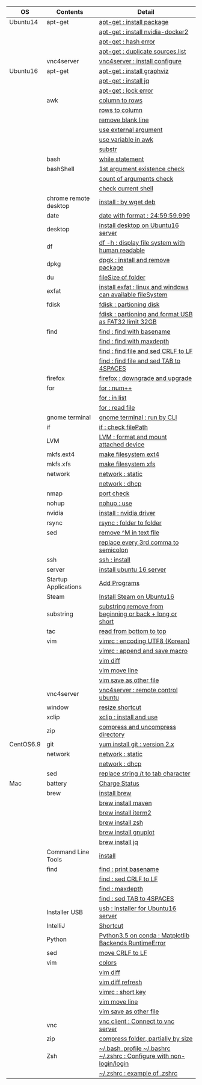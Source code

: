 | OS | Contents | Detail |
|---|---|---|
| Ubuntu14 | apt-get | [apt-get : install package](01_Ubuntu/01_14.04/01_apt-get/01_apt-get_install.md) |
| | | [apt-get : install nvidia-docker2](01_Ubuntu/01_14.04/01_apt-get/02_install_nvidia_docker_v2.md) |
| | | [apt-get : hash error](01_Ubuntu/01_14.04/01_apt-get/03_apt-get_update_hash_sum_error.md) |
| | | [apt-get : duplicate sources.list](01_Ubuntu/01_14.04/01_apt-get/04_apt-get_Duplicate_sources.list.md) |
| | vnc4server | [vnc4server : install configure](01_Ubuntu/01_14.04/02_vnc4server/01_install_config_vnc4server.md) |
| Ubuntu16 | apt-get | [apt-get : install graphviz](01_Ubuntu/02_16/01_apt-get/01_apt-get_install_graphviz_with_python3.5.md) |
| | | [apt-get : install jq](01_Ubuntu/02_16/01_apt-get/02_apt-get_install_jq.md) |
| | | [apt-get : lock error](01_Ubuntu/02_16/01_apt-get/03_apt-get_lock_error.md) |
| | awk | [column to rows](01_Ubuntu/02_16/02_awk/01_awk_column_to_rows.md) | 
| | | [rows to column](01_Ubuntu/02_16/02_awk/02_awk_rows_to_column.md) |
| | | [remove blank line](01_Ubuntu/02_16/02_awk/03_awk_remove_blank_line.md) |
| | | [use external argument](01_Ubuntu/02_16/02_awk/04_awk_use_external_argument.md) |
| | | [use variable in awk](01_Ubuntu/02_16/02_awk/05_awk_use_variable.md) |
| | | [substr](01_Ubuntu/02_16/02_awk/06_awk_substr.md) |
| | bash | [while statement](01_Ubuntu/02_16/03_bash/01_While_Statement.md) |
| | bashShell | [1st argument existence check](01_Ubuntu/02_16/04_bashShell_script/01_if_condition_1st_argument_existence_check.md) |
| | | [count of arguments check](01_Ubuntu/02_16/04_bashShell_script/02_if_condition_count_of_arguments_check.md) |
| | | [check current shell](01_Ubuntu/02_16/04_bashShell_script/03_check_current_shell.md) |
| | chrome remote desktop | [install : by wget deb](01_Ubuntu/02_16/05_chrome_remote_desktop/01_install_chrome_remote_desktop.md) |
| | date | [date with format : 24:59:59.999](01_Ubuntu/02_16/06_date/01_date_with_hour_min_sec_nano.md) |
| | desktop | [install desktop on Ubuntu16 server](01_Ubuntu/02_16/07_desktop/01_install_desktop_on_Ubuntu16_server.md) |
| | df | [df -h : display file system with human readable](01_Ubuntu/02_16/08_df/01_df_with_human_readerble.md) |
| | dpkg | [dpgk : install and remove package](01_Ubuntu/02_16/09_dpkg/01_dpkg_install_remove_package.md) |
| | du | [fileSize of folder](01_Ubuntu/02_16/10_du/01_du_file_size_of_folder.md) |
| | exfat | [install exfat : linux and windows can available fileSystem](01_Ubuntu/02_16/11_exfat/01_install_exfat_on_ubuntu16.md) |
| | fdisk | [fdisk : partioning disk](01_Ubuntu/02_16/12_fdisk/01_fdisk_partioning_disk.md) |
| | | [fdisk : partioning and format USB as FAT32 limit 32GB](01_Ubuntu/02_16/12_fdisk/02_format_USB_as_FAT32.md) |
| | find | [find : find with basename](01_Ubuntu/02_16/13_find/01_find_with_basename.md) |
| | | [find : find with maxdepth](01_Ubuntu/02_16/13_find/02_find_with_maxdepth.md) |
| | | [find : find file and sed CRLF to LF](01_Ubuntu/02_16/13_find/03_find_and_sed_move_CRLF_to_LF.md) |
| | | [find : find file and sed TAB to 4SPACES](01_Ubuntu/02_16/13_find/04_find_and_sed_move_TAB_to_4SPACES.md) |
| | firefox | [firefox : downgrade and upgrade](01_Ubuntu/02_16/14_firefox/01_firefox_downgrade_57_to_45.md) |
| | for | [for : num++](01_Ubuntu/02_16/15_for_statement/01_for_num++.md) |
| | | [for : in list](01_Ubuntu/02_16/15_for_statement/02_for_in_list.md) |
| | | [for : read file](01_Ubuntu/02_16/15_for_statement/03_for_read_file.md) |
| | gnome terminal | [gnome terminal : run by CLI](01_Ubuntu/02_16/16_gnome_terminal/01_run_gnome_terminal_by_CLI.md) |
| | if | [if : check filePath](01_Ubuntu/02_16/17_if/01_if_check_filePath.md) |
| | LVM | [LVM : format and mount attached device](01_Ubuntu/02_16/18_LVM/01_LVM_on_attached_device.md) |
| | mkfs.ext4 | [make filesystem ext4](01_Ubuntu/02_16/19_mkfs.ext4/01_mkfs.ext4_device.md) |
| | mkfs.xfs | [make filesystem xfs](01_Ubuntu/02_16/20_mkfs.xfs/01_mkfs.xfs_device.md) |
| | network | [network : static](01_Ubuntu/02_16/21_network/01_static/01_configure_static.md) |
| | | [network : dhcp](01_Ubuntu/02_16/21_network/01_static/01_configure_static.md) |
| | nmap | [port check](01_Ubuntu/02_16/22_nmap/01_install_use_nmap.md) |
| | nohup | [nohup : use](01_Ubuntu/02_16/23_nohup/01_use_nohup.md) |
| | nvidia | [install : nvidia driver](01_Ubuntu/02_16/24_nvidia/01_install_nvidia_driver.md) |
| | rsync | [rsync : folder to folder](01_Ubuntu/02_16/25_rsync/01_rsync_folder_to_folder.md) |
| | sed | [remove \^M in text file](01_Ubuntu/02_16/26_sed/01_remove_^M_with_sed.md) | 
| | | [replace every 3rd comma to semicolon](01_Ubuntu/02_16/26_sed/02_replace_every_3rd_comma_to_semicolon.md) |
| | ssh | [ssh : install](01_Ubuntu/02_16/28_ssh/01_install_ssh.md) |
| | server | [install ubuntu 16 server](01_Ubuntu/02_16/27_server/01_install_ubuntu16_server.md) | 
| | Startup Applications | [Add Programs](01_Ubuntu/02_16/29_Startup_Applications/01_add_programs.md) |
| | Steam | [Install Steam on Ubuntu16](01_Ubuntu/02_16/30_Steam/01_install_Steam_on_ubuntu16.md) |
| | substring | [substring remove from beginning or back + long or short](01_Ubuntu/02_16/31_substring/01_substring_remove.md) |
| | tac | [read from bottom to top](01_Ubuntu/02_16/32_tac/01_tac.md) |
| | vim | [vimrc : encoding UTF8 (Korean)](01_Ubuntu/02_16/33_vim/01_vimrc_encoding_korean.md) |
| | | [vimrc : append and save macro](01_Ubuntu/02_16/33_vim/02_vimrc_append_save_macro.md) |
| | | [vim diff](01_Ubuntu/02_16/33_vim/03_vim_diff.md) | 
| | | [vim move line](01_Ubuntu/02_16/33_vim/04_vim_move_line.md) | 
| | | [vim save as other file](01_Ubuntu/02_16/33_vim/05_vim_save_as_other_File.md) | 
| | vnc4server | [vnc4server : remote control ubuntu](01_Ubuntu/02_16/34_vnc4server/01_install_config_vnc4server.md) |
| | window | [resize shortcut](01_Ubuntu/02_16/35_window/01_resize_window.md) |
| | xclip | [xclip : install and use](01_Ubuntu/02_16/36_xclip/01_install_and_use_xclip.md) |
| | zip | [compress and uncompress directory](01_Ubuntu/02_16/37_zip/01_zip_directory.md) | 
| CentOS6.9 | git | [yum install git : version 2.x](02_CentOS/01_6.9/01_git/01_yum_install_git.md) |
| | network | [network : static](02_CentOS/01_6.9/02_network/01_static.md) |
| | | [network : dhcp](02_CentOS/01_6.9/02_network/02_dhcp.md) |
| | sed | [replace string /t to tab character](02_CentOS/01_6.9/03_sed/01_sed_string_replace.md) |
| Mac | battery | [Charge Status](03_Mac/01_Battery/01_Charge_Status.md) |
| | brew | [install brew](03_Mac/02_brew/01_install_brew.md) |
| | | [brew install maven](03_Mac/02_brew/02_brew_install_mavern.md) |
| | | [brew install iterm2](03_Mac/02_brew/03_brew_install_iterm2.md) |
| | | [brew install zsh](03_Mac/02_brew/04_brew_install_zsh.md) |
| | | [brew install gnuplot](03_Mac/02_brew/05_brew_install_gnuplot.md) |
| | | [brew install jq](03_Mac/02_brew/06_brew_install_jq.md) |
| | Command Line Tools | [install](03_Mac/03_Command_Line_Tools/01_install_Command_Line_Tools.md) |
| | find | [find : print basename](03_Mac/04_find/01_find_with_basename.md) |
| | | [find : sed CRLF to LF](03_Mac/04_find/03_find_and_sed_move_CRLF_to_LF.md) |
| | | [find : maxdepth](03_Mac/04_find/02_find_with_maxdepth.md) |
| | | [find : sed TAB to 4SPACES](03_Mac/04_find/04_find_and_sed_move_TAB_to_4SPACES.md) |
| | Installer USB | [usb : installer for Ubuntu16 server](03_Mac/05_installer_usb/01_create_installer_usb_for_ubuntu16_server.md) |
| | IntelliJ | [Shortcut](03_Mac/06_IntelliJ/01_Shortcuts.md) |
| | Python | [Python3.5 on conda : Matplotlib Backends RuntimeError](03_Mac/07_Python/01_with_Conda/01_Matplotlib_backends_RuntimeError.md) |
| | sed | [move CRLF to LF](03_Mac/08_sed/01_sed_remove_CRLF_to_LF.md) |
| | vim | [colors](03_Mac/09_vim/01_vimrc_configure.md) |
| | | [vim diff](03_Mac/09_vim/02_vim_diff.md) |
| | | [vim diff refresh](03_Mac/09_vim/03_vim_diff_refresh.md) |
| | | [vimrc : short key](03_Mac/09_vim/04_vimrc.md) |
| | | [vim move line](03_Mac/09_vim/05_vim_move_line.md) |
| | | [vim save as other file](03_Mac/09_vim/06_vim_save_as_other_File.md) |
| | vnc | [vnc client : Connect to vnc server](03_Mac/10_vnc_client/01_use_vnc_client.md) |
| | zip | [compress folder, partially by size](03_Mac/11_zip/01_use_zip.md) |
| | Zsh | [~/.bash_profile ~/.bashrc ~/.zshrc : Configure with non-login/login](03_Mac/12_zsh/01_explain_of_bash_profile_bashrc_zshrc.md) |
| | | [~/.zshrc : example of .zshrc](03_Mac/12_zsh/02_example_of_zshrc.md) |
